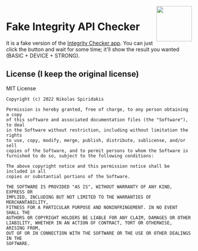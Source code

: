 <img src="https://github.com/frknkrc44/fake-integrity-checker-app/raw/main/app/src/main/ic_launcher-playstore.png" width="96" align="right" />

# Fake Integrity API Checker

It is a fake version of the [Integrity Checker app](https://github.com/1nikolas/play-integrity-checker-app). You can just click the button and wait for some time; it'll show the result you wanted (BASIC + DEVICE + STRONG).

## License (I keep the original license)

MIT License

```
Copyright (c) 2022 Nikolas Spiridakis

Permission is hereby granted, free of charge, to any person obtaining a copy
of this software and associated documentation files (the "Software"), to deal
in the Software without restriction, including without limitation the rights
to use, copy, modify, merge, publish, distribute, sublicense, and/or sell
copies of the Software, and to permit persons to whom the Software is
furnished to do so, subject to the following conditions:

The above copyright notice and this permission notice shall be included in all
copies or substantial portions of the Software.

THE SOFTWARE IS PROVIDED "AS IS", WITHOUT WARRANTY OF ANY KIND, EXPRESS OR
IMPLIED, INCLUDING BUT NOT LIMITED TO THE WARRANTIES OF MERCHANTABILITY,
FITNESS FOR A PARTICULAR PURPOSE AND NONINFRINGEMENT. IN NO EVENT SHALL THE
AUTHORS OR COPYRIGHT HOLDERS BE LIABLE FOR ANY CLAIM, DAMAGES OR OTHER
LIABILITY, WHETHER IN AN ACTION OF CONTRACT, TORT OR OTHERWISE, ARISING FROM,
OUT OF OR IN CONNECTION WITH THE SOFTWARE OR THE USE OR OTHER DEALINGS IN THE
SOFTWARE.
```
